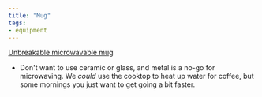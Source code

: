 ```yaml
---
title: "Mug"
tags:
- equipment
---
```

[Unbreakable microwavable mug](https://www.amazon.com/dp/B004XXMHVU/ref=nosim?tag=ffwf0f-20)
- Don't want to use ceramic or glass, and metal is a no-go for microwaving. We *could* use the cooktop to heat up water for coffee, but some mornings you just want to get going a bit faster.
